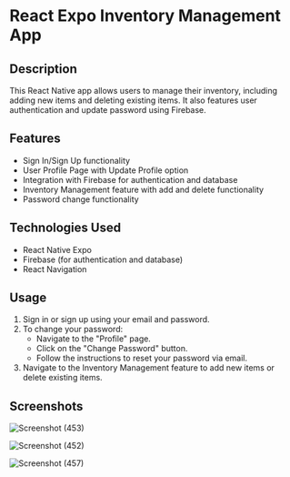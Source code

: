 # React Expo Inventory Management App

## Description
This React Native app allows users to manage their inventory, including adding new items and deleting existing items. 
It also features user authentication and update password using Firebase.

## Features
- Sign In/Sign Up functionality
- User Profile Page with Update Profile option
- Integration with Firebase for authentication and database
- Inventory Management feature with add and delete functionality
- Password change functionality

## Technologies Used
- React Native Expo
- Firebase (for authentication and database)
- React Navigation

## Usage
1. Sign in or sign up using your email and password.
2. To change your password:
    - Navigate to the "Profile" page.
    - Click on the "Change Password" button.
    - Follow the instructions to reset your password via email.
3. Navigate to the Inventory Management feature to add new items or delete existing items.

## Screenshots
![Screenshot (453)](https://github.com/Ayushjha298/Inventory-Management/assets/95997459/80968024-c4cf-402b-9724-20ff2a471e98)

![Screenshot (452)](https://github.com/Ayushjha298/Inventory-Management/assets/95997459/6a107e0b-9188-4a00-a119-a14fa16ead4d)

![Screenshot (457)](https://github.com/Ayushjha298/Inventory-Management/assets/95997459/ed34a6c4-9c62-457f-867d-a4a8c52473d1)
